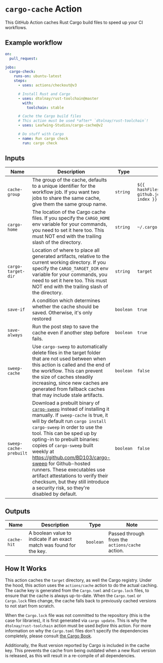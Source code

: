 # `cargo-cache` Action

This GitHub Action caches Rust Cargo build files to speed up your CI workflows.

## Example workflow

```yaml
on:
  pull_request:

jobs:
  cargo-check:
    runs-on: ubuntu-latest
    steps:
      - uses: actions/checkout@v3

      # Install Rust and Cargo
      - uses: dtolnay/rust-toolchain@master
        with:
          toolchain: stable

      # Cache the Cargo build files
      # This action must be used *after* `dtolnay/rust-toolchain`!
      - uses: Leafwing-Studios/cargo-cache@v2

      # Do stuff with Cargo
      - name: Run cargo check
        run: cargo check
```

## Inputs

| Name               | Description                                                                                                                                                                                                                                                   | Type      | Default                                                                        |
| ------------------ | ------------------------------------------------------------------------------------------------------------------------------------------------------------------------------------------------------------------------------------------------------------- | --------- | ------------------------------------------------------------------------------ |
| `cache-group`      | The group of the cache, defaults to a unique identifier for the workflow job. If you want two jobs to share the same cache, give them the same group name.                                                                                                    | `string`  | `${{ hashFiles(env.workflow_path)-${{ github.job }}-${{ strategy.job-index }}` |
| `cargo-home`       | The location of the Cargo cache files. If you specify the `CARGO_HOME` env variable for your commands, you need to set it here too. This must NOT end with the trailing slash of the directory.                                                               | `string`  | `~/.cargo`                                                                     |
| `cargo-target-dir` | Location of where to place all generated artifacts, relative to the current working directory. If you specify the `CARGO_TARGET_DIR` env variable for your commands, you need to set it here too. This must NOT end with the trailing slash of the directory. | `string`  | `target`                                                                       |
| `save-if`          | A condition which determines whether the cache should be saved. Otherwise, it's only restored                                                                                                                                                                 | `boolean` | `true`                                                                         |
| `save-always`      | Run the post step to save the cache even if another step before fails.                                                                                                                                                                                        | `boolean` | `true`                                                                         |
|`sweep-cache`|Use `cargo-sweep` to automatically delete files in the target folder that are not used between when this action is called and the end of the workflow. This can prevent the size of caches steadily increasing, since new caches are generated from fallback caches that may include stale artifacts.|`boolean`|`false`|
|`sweep-cache-prebuilt`|Download a prebuilt binary of [`cargo-sweep`](https://crates.io/crates/cargo-sweep) instead of installing it manually. If `sweep-cache` is true, it will by default run `cargo install cargo-sweep` in order to use the tool. This can be sped up by opting-in to prebuilt binaries: copies of `cargo-sweep` built weekly at <https://github.com/BD103/cargo-sweep> for Github-hosted runners. These executables use artifact attestations to verify their checksum, but they still introduce a security risk, so they're disabled by default.|`boolean`|`false`|

## Outputs

| Name        | Description                                                          | Type      | Note                                            |
| ----------- | -------------------------------------------------------------------- | --------- | ----------------------------------------------- |
| `cache-hit` | A boolean value to indicate if an exact match was found for the key. | `boolean` | Passed through from the `actions/cache` action. |

## How It Works

This action caches the `target` directory, as well the Cargo registry.
Under the hood, this action uses the `actions/cache` action to do the actual caching.
The cache key is generated from the `Cargo.toml` and `Cargo.lock` files, to ensure that the cache is always up-to-date.
When the `Cargo.toml` or `Cargo.lock` files change, the cache falls back to previously cached versions to not start from scratch.

When the `Cargo.lock` file was not committed to the repository (this is the case for libraries), it is first generated via `cargo update`.
This is why the `dtolnay/rust-toolchain` action must be used _before_ this action.
For more information on why the `Cargo.toml` files don't specify the dependencies completely, please consult [the Cargo Book](https://doc.rust-lang.org/cargo/guide/cargo-toml-vs-cargo-lock.html).

Additionally, the Rust version reported by Cargo is included in the cache key.
This prevents the cache from being outdated when a new Rust version is released, as this will result in a re-compile of all dependencies.
